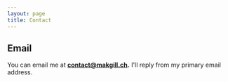 ```yaml
---
layout: page
title: Contact
---
```


## Email

You can email me at **contact@makgill.ch.** I'll reply from my primary email address.



